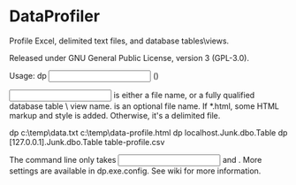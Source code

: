 DataProfiler
============
Profile Excel, delimited text files, and database tables\views.

Released under GNU General Public License, version 3 (GPL-3.0).

Usage: dp <input> (<output>)

<input> is either a file name, or a fully qualified database table \ view name.
<output> is an optional file name.  If *.html, some HTML markup and style is added.  Otherwise, it's a delimited file.

dp c:\temp\data.txt c:\temp\data-profile.html
dp localhost.Junk.dbo.Table
dp [127.0.0.1].Junk.dbo.Table table-profile.csv

The command line only takes <input> and <output>.  More settings are available in dp.exe.config. See wiki for more information.


